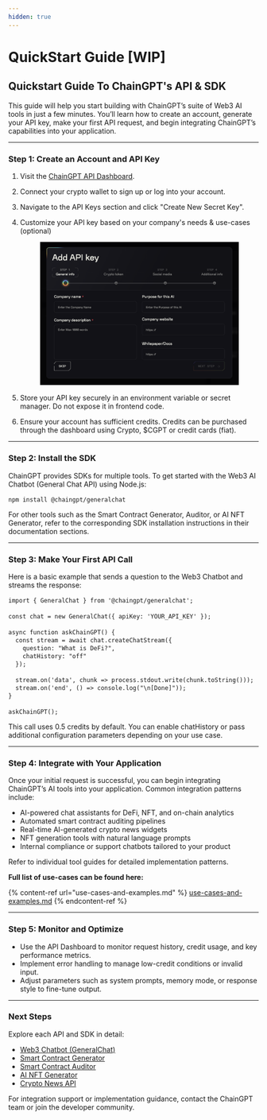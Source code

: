 ```yaml
---
hidden: true
---
```


# QuickStart Guide \[WIP]

## Quickstart Guide To ChainGPT's API & SDK

This guide will help you start building with ChainGPT’s suite of Web3 AI tools in just a few minutes. You’ll learn how to create an account, generate your API key, make your first API request, and begin integrating ChainGPT’s capabilities into your application.

***

### Step 1: Create an Account and API Key

1. Visit the [ChainGPT API Dashboard](https://app.chaingpt.org).
2. Connect your crypto wallet to sign up or log into your account.
3. Navigate to the API Keys section and click "Create New Secret Key".
4.  Customize your API key based on your company's needs & use-cases (optional)

    <figure><img src="../.gitbook/assets/image (1).png" alt=""><figcaption></figcaption></figure>
5. Store your API key securely in an environment variable or secret manager. Do not expose it in frontend code.
6. Ensure your account has sufficient credits. Credits can be purchased through the dashboard using Crypto, $CGPT or credit cards (fiat).

***

### Step 2: Install the SDK

ChainGPT provides SDKs for multiple tools. To get started with the Web3 AI Chatbot (General Chat API) using Node.js:

```
npm install @chaingpt/generalchat
```

For other tools such as the Smart Contract Generator, Auditor, or AI NFT Generator, refer to the corresponding SDK installation instructions in their documentation sections.

***

### Step 3: Make Your First API Call

Here is a basic example that sends a question to the Web3 Chatbot and streams the response:

```
import { GeneralChat } from '@chaingpt/generalchat';

const chat = new GeneralChat({ apiKey: 'YOUR_API_KEY' });

async function askChainGPT() {
  const stream = await chat.createChatStream({
    question: "What is DeFi?",
    chatHistory: "off"
  });

  stream.on('data', chunk => process.stdout.write(chunk.toString()));
  stream.on('end', () => console.log("\n[Done]"));
}

askChainGPT();
```

This call uses 0.5 credits by default. You can enable chatHistory or pass additional configuration parameters depending on your use case.

***

### Step 4: Integrate with Your Application

Once your initial request is successful, you can begin integrating ChainGPT’s AI tools into your application. Common integration patterns include:

* AI-powered chat assistants for DeFi, NFT, and on-chain analytics
* Automated smart contract auditing pipelines
* Real-time AI-generated crypto news widgets
* NFT generation tools with natural language prompts
* Internal compliance or support chatbots tailored to your product

Refer to individual tool guides for detailed implementation patterns.

**Full list of use-cases can be found here:**

{% content-ref url="use-cases-and-examples.md" %}
[use-cases-and-examples.md](use-cases-and-examples.md)
{% endcontent-ref %}

***

### Step 5: Monitor and Optimize

* Use the API Dashboard to monitor request history, credit usage, and key performance metrics.
* Implement error handling to manage low-credit conditions or invalid input.
* Adjust parameters such as system prompts, memory mode, or response style to fine-tune output.

***

### Next Steps

Explore each API and SDK in detail:

* [Web3 Chatbot (GeneralChat)](https://docs.chaingpt.org)
* [Smart Contract Generator](https://docs.chaingpt.org)
* [Smart Contract Auditor](https://docs.chaingpt.org)
* [AI NFT Generator](https://docs.chaingpt.org)
* [Crypto News API](https://docs.chaingpt.org)

For integration support or implementation guidance, contact the ChainGPT team or join the developer community.
